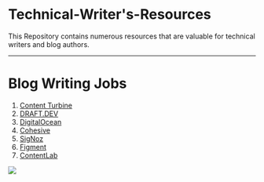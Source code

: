 # Technical-Writer's-Resources
This Repository contains numerous resources that are valuable for technical writers and blog authors.
<hr>
<h1> Blog Writing Jobs </h1>

1)  [Content Turbine](https://www.contentturbine.com/)
2)  [DRAFT.DEV](https://draft.dev/)
3)  [DigitalOcean](https://www.digitalocean.com/)
4)  [Cohesive](https://cohesive.so/)
5)  [SigNoz](https://signoz.io/)
6)  [Figment](https://www.figment.io/)
7)  [ContentLab](https://contentlab.com/)

<!-- Footer -->
<img src="https://imgur.com/rilHVxA.png"/>

